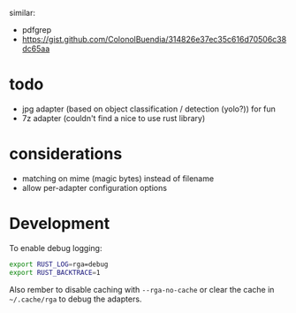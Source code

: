 similar:

- pdfgrep
- https://gist.github.com/ColonolBuendia/314826e37ec35c616d70506c38dc65aa

# todo

- jpg adapter (based on object classification / detection (yolo?)) for fun
- 7z adapter (couldn't find a nice to use rust library)

# considerations

- matching on mime (magic bytes) instead of filename
- allow per-adapter configuration options

# Development

To enable debug logging:

```bash
export RUST_LOG=rga=debug
export RUST_BACKTRACE=1
```

Also rember to disable caching with `--rga-no-cache` or clear the cache in `~/.cache/rga` to debug the adapters.
